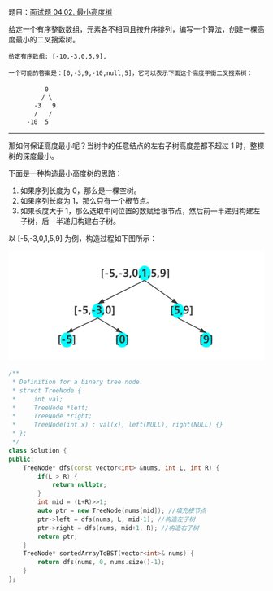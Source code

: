 题目：[面试题 04.02. 最小高度树](https://leetcode.cn/problems/minimum-height-tree-lcci/)

给定一个有序整数数组，元素各不相同且按升序排列，编写一个算法，创建一棵高度最小的二叉搜索树。

```
给定有序数组: [-10,-3,0,5,9],

一个可能的答案是：[0,-3,9,-10,null,5]，它可以表示下面这个高度平衡二叉搜索树：

          0 
         / \ 
       -3   9 
       /   / 
     -10  5 
```

---

那如何保证高度最小呢？当树中的任意结点的左右子树高度差都不超过 1 时，整棵树的深度最小。

下面是一种构造最小高度树的思路：

1. 如果序列长度为 0，那么是一棵空树。
2. 如果序列长度为 1，那么只有一个根节点。
3. 如果长度大于 1，那么选取中间位置的数赋给根节点，然后前一半递归构建左子树，后一半递归构建右子树。

以 [-5,-3,0,1,5,9] 为例，构造过程如下图所示：

![构造平衡二叉搜索树.png](../../img/构造平衡二叉搜索树.png)

```cpp
/**
 * Definition for a binary tree node.
 * struct TreeNode {
 *     int val;
 *     TreeNode *left;
 *     TreeNode *right;
 *     TreeNode(int x) : val(x), left(NULL), right(NULL) {}
 * };
 */
class Solution {
public:
    TreeNode* dfs(const vector<int> &nums, int L, int R) {
        if(L > R) {
            return nullptr;
        }
        int mid = (L+R)>>1;
        auto ptr = new TreeNode(nums[mid]); //填充根节点
        ptr->left = dfs(nums, L, mid-1); //构造左子树
        ptr->right = dfs(nums, mid+1, R); //构造右子树
        return ptr;
    }
    TreeNode* sortedArrayToBST(vector<int>& nums) {
        return dfs(nums, 0, nums.size()-1);
    }
};
```

